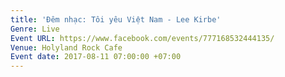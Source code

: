 ```yaml
---
title: 'Đêm nhạc: Tôi yêu Việt Nam - Lee Kirbe'
Genre: Live
Event URL: https://www.facebook.com/events/777168532444135/
Venue: Holyland Rock Cafe
Event date: 2017-08-11 07:00:00 +07:00
---
```


